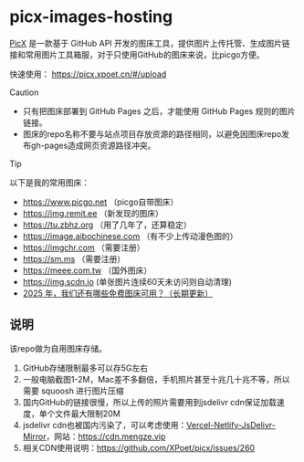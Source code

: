 # picx-images-hosting 

[PicX](https://github.com/XPoet/picx) 是一款基于 GitHub API 开发的图床工具，提供图片上传托管、生成图片链接和常用图片工具箱服，对于只使用GitHub的图床来说，比picgo方便。

快速使用： https://picx.xpoet.cn/#/upload 

> [!CAUTION]
> * 只有把图床部署到 GitHub Pages 之后，才能使用 GitHub Pages 规则的图片链接。
> * 图床的repo名称不要与站点项目存放资源的路径相同，以避免因图床repo发布gh-pages造成网页资源路径冲突。

> [!TIP]
> 以下是我的常用图床：
> * https://www.picgo.net （picgo自带图床）
> * https://img.remit.ee （新发现的图床）
> * https://tu.zbhz.org （用了几年了，还算稳定）
> * https://image.aibochinese.com （有不少上传动漫色图的）
> * https://imgchr.com （需要注册）
> * https://sm.ms （需要注册）
> * https://meee.com.tw （国外图床）
> * https://img.scdn.io (单张图片连续60天未访问则自动清理)
> * [2025 年，我们还有哪些免费图床可用？（长期更新）](https://sspai.com/post/98911)

## 说明

该repo做为自用图床存储。

1. GitHub存储限制最多可以存5G左右
2. 一般电脑截图1-2M，Mac差不多翻倍，手机照片甚至十兆几十兆不等，所以需要 squoosh 进行图片压缩
3. 国内GitHub的链接很慢，所以上传的照片需要用到jsdelivr cdn保证加载速度，单个文件最大限制20M
4. jsdelivr cdn也被国内污染了，可以考虑使用：[Vercel-Netlify-JsDelivr-Mirror](https://github.com/JanePHPDev/Vercel-Netlify-JsDelivr-Mirror)，网站：https://cdn.mengze.vip
5. 相关CDN使用说明：https://github.com/XPoet/picx/issues/260





